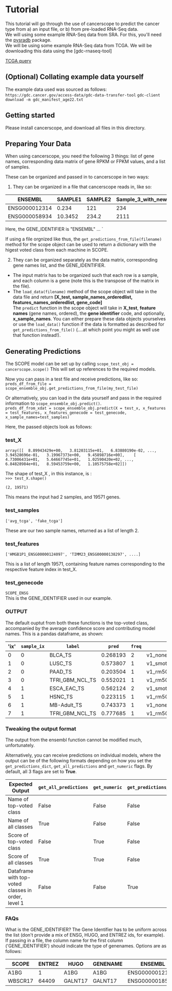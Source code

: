 # Tutorial

This tutorial will go through the use of cancerscope to predict the cancer type from a) an input file, or b) from pre-loaded RNA-Seq data.  
We will using some example RNA-Seq data from SRA. For this, you'll need the [pysradb](https://pypi.org/project/pysradb/) package.  
We will be using some example RNA-Seq data from TCGA. We will be downloading this data using the [gdc-rnaseq-tool]

[TCGA query](https://portal.gdc.cancer.gov/repository?facetTab=files&filters=%7B%22op%22%3A%22and%22%2C%22content%22%3A%5B%7B%22op%22%3A%22%3E%3D%22%2C%22content%22%3A%7B%22field%22%3A%22cases.diagnoses.age_at_diagnosis%22%2C%22value%22%3A%5B6574%5D%7D%7D%2C%7B%22op%22%3A%22%3C%3D%22%2C%22content%22%3A%7B%22field%22%3A%22cases.diagnoses.age_at_diagnosis%22%2C%22value%22%3A%5B7304%5D%7D%7D%2C%7B%22op%22%3A%22in%22%2C%22content%22%3A%7B%22field%22%3A%22cases.project.project_id%22%2C%22value%22%3A%5B%22TCGA-HNSC%22%2C%22TCGA-LGG%22%2C%22TCGA-LIHC%22%2C%22TCGA-PCPG%22%2C%22TCGA-SKCM%22%2C%22TCGA-TGCT%22%2C%22TCGA-THCA%22%5D%7D%7D%2C%7B%22op%22%3A%22in%22%2C%22content%22%3A%7B%22field%22%3A%22files.access%22%2C%22value%22%3A%5B%22open%22%5D%7D%7D%2C%7B%22op%22%3A%22in%22%2C%22content%22%3A%7B%22field%22%3A%22files.analysis.workflow_type%22%2C%22value%22%3A%5B%22HTSeq%20-%20FPKM%22%5D%7D%7D%2C%7B%22op%22%3A%22in%22%2C%22content%22%3A%7B%22field%22%3A%22files.data_format%22%2C%22value%22%3A%5B%22TXT%22%5D%7D%7D%2C%7B%22op%22%3A%22in%22%2C%22content%22%3A%7B%22field%22%3A%22files.data_type%22%2C%22value%22%3A%5B%22Gene%20Expression%20Quantification%22%5D%7D%7D%5D%7D&searchTableTab=files)

## (Optional) Collating example data yourself  
The example data used was sourced as follows:  
`https://gdc.cancer.gov/access-data/gdc-data-transfer-tool`
`gdc-client download -m gdc_manifest_age22.txt`  

## Getting started
Please install cancerscope, and download all files in this directory.  

## Preparing Your Data  
When using cancerscope, you need the following 3 things: list of gene names, corresponding data matrix of gene RPKM or FPKM values, and a list of samples.  

These can be organized and passed in to cancerscope in two ways:  
1. They can be organized in a file that cancerscope reads in, like so:  

|ENSEMBL|SAMPLE1|SAMPLE2|Sample\_3\_with\_new\_naming\_style|SAMPLE4....|
|---|---|---|---|---|
|ENSG000012314|0.234|121|234|0.9823...|
|ENSG000058934|10.3452|234.2|2111|0.245...|


Here, the GENE\_IDENTIFIER is "ENSEMBL"
...
`

If using a file orgnized like thus, the `get_predictions_from_file(filename)` method for the scope object can be used to return a dictionary with the higest voted class from each machine in SCOPE.  

2. They can be organized separately as the data matrix, corresponding gene names list, and the GENE\_IDENTIFIER.  
- The input matrix has to be organized such that each row is a sample, and each column is a gene (note this is the transpose of the matrix in the file).  
- The `load_data(filename)` method of the scope object will take in the data file and return **[X\_test, sample\_names\_orderedlist, features\_names\_orderedlist, gene\_code]**   
The `predict` function in the scope object will take in **X\_test**, **feature names** (gene names, ordered), the **gene identifier** code, and optionally, **x_sample_names**. You can either prepare these data objects yourselves or use the `load_data()` function if the data is formatted as described for `get_predictions_from_file()` (....at which point you might as well use that function instead!).  
 
## Generating Predictions   
The SCOPE model can be set up by calling
`scope_test_obj = cancerscope.scope()`
This will set up references to the required models.  

Now you can pass in a test file and receive predictions, like so:  
`preds_df_from_file = scope_ensemble_obj.get_predictions_from_file(my_test_file)`  

Or alternatively, you can load in the data yourself and pass in the required information to `scope_ensemble_obj.predict()`.  
`preds_df_from_xdat = scope_ensemble_obj.predict(X = test_x, x_features = test_features, x_features_genecode = test_genecode, x_sample_names=test_samples)`   

Here, the passed objects look as follows:  
### test\_X  
`array([[  8.89943429e+00,   3.81203115e+01,   6.83880190e-02, ...,   
          3.94528696e-01,   3.19967373e+00,   9.45898716e+00],   
       [  4.73006431e+01,   5.64667745e+01,   1.02590420e+02, ...,   
          6.84828984e+01,   8.59453759e+00,   1.10575758e+02]])   
`  

The shape of test\_X , in this instance, is :  
`>>> test_X.shape()`

`(2, 19571)`  

This means the input had 2 samples, and 19571 genes.  

### test\_samples  
`['avg_tcga', 'fake_tcga']`

These are our two sample names, returned as a list of length 2.  

### test\_features  
`['HMGB1P1_ENSG00000124097', 'TIMM23_ENSG00000138297', ....]`  

This is a list of length 19571, containing feature names corresponding to the respective feature index in test\_X.  

### test\_genecode  
`SCOPE_ENSG`  
This is the GENE\_IDENTIFIER used in our example.  

### OUTPUT
The default ouptut from both these functions is the top-voted class, accompanied by the average confidence score and contributing model names. This is a pandas dataframe, as shown:  

|'ix'|`sample_ix`|`label`|`pred`|`freq`|`models`|`rank_pred`|`sample_name`|   
|---|---|---|---|---|---|---|---|   
|0|0|BLCA\_TS|0.268193|2|v1\_none17kdropout,v1\_none17k|1|avg\_tcga|   
|1|0|LUSC\_TS|0.573807|1|v1\_smotenone17k|2|avg\_tcga|   
|2|0|PAAD\_TS|0.203504|1|v1\_rm500|3|avg\_tcga|   
|3|0|TFRI\_GBM\_NCL\_TS|0.552021|1|v1\_rm500dropout|4|avg\_tcga|   
|4|1|ESCA\_EAC\_TS|0.562124|2|v1\_smotenone17k,v1\_none17k|1|fake\_tcga|    
|5|1|HSNC\_TS|0.223115|1|v1\_rm500|2|fake\_tcga|   
|6|1|MB-Adult\_TS|0.743373|1|v1\_none17kdropout|3|fake\_tcga|   
|7|1|TFRI\_GBM\_NCL\_TS|0.777685|1|v1\_rm500dropout|4|fake\_tcga|   

### Tweaking the output format  
The output from the ensembl function cannot be modified much, unfortunately.   

Alternatively, you can receive predictions on individual models, where the output can be of the following formats depending on how you set the `get_predictions_dict`, `get_all_predictions` and `get_numeric` flags. By default, all 3 flags are set to **True**.  

|Expected Output|`get_all_predictions`|`get_numeric`|`get_predictions_dict`|   
|---|---|---|---|   
|Name of top-voted class|False|False|False|   
|Name of all classes|True|False|False|        
|Score of top-voted class|False|True|False|    
|Score of all classes|True|True|False|    
|Dataframe with top-voted classes in order, level 1|False|False|True|     

### FAQs  
What is the GENE\_IDENTIFIER?
The Gene Identifier has to be uniform across the list (don't provide a mix of ENSG, HUGO, and ENTREZ ids, for example). If passing in a file, the column name for the first column ('GENE\_IDENTIFIER') should indicate the type of genenames. Options are as follows:  

|SCOPE|ENTREZ|HUGO|GENENAME|ENSEMBL|HGNC|GSC1|GSC2|HUGO_ENSG|SCOPE_ENSG|   
|---|---|---|---|---|---|---|---|---|---|   
|A1BG|1|A1BG|A1BG|ENSG00000121410|5|A1BG\|1_calculated|merged_AIBG\|1\_calculated|A1BG_ENSG00000121410|A1BG_ENSG00000121410|    
|WBSCR17|64409|GALNT17|GALNT17|ENSG00000185274|16347|WBSCR17\|64409_calculated|merged_WBSCR17\|64409_calculated|GALNT17\_ENSG00000185274|WBSCR17\_ENSG00000185274|    

